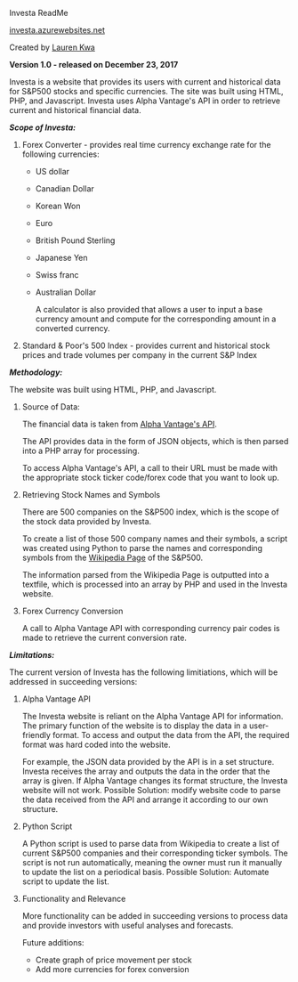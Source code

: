 Investa ReadMe

[investa.azurewebsites.net](http://investa.azurewebsites.net)

Created by [Lauren Kwa](http://laurenkwa.com)



**Version 1.0 - released on December 23, 2017**

Investa is a website that provides its users with current and historical data for S&P500 stocks and specific currencies. The site was built using HTML, PHP, and Javascript. Investa uses Alpha Vantage's API in order to retrieve current and historical financial data.

_**Scope of Investa:**_
1. Forex Converter - provides real time currency exchange rate for the following currencies:
      * US dollar
    * Canadian Dollar
    * Korean Won
    * Euro
    * British Pound Sterling
    * Japanese Yen
    * Swiss franc
    * Australian Dollar

        A calculator is also provided that allows a user to input a base currency amount and compute for the corresponding amount in a converted currency.

2. Standard & Poor's 500 Index - provides current and historical stock prices and trade volumes per company in the current S&P Index

_**Methodology:**_

  The website was built using HTML, PHP, and Javascript. 
  
  1. Source of Data:
  
      The financial data is taken from [Alpha Vantage's API](https://www.alphavantage.co/documentation/). 

      The API provides data in the form of JSON objects, which is then parsed into a PHP array for processing. 

      To access Alpha Vantage's API, a call to their URL must be made with the appropriate stock ticker code/forex code that you want to look up. 
    
  2. Retrieving Stock Names and Symbols
  
      There are 500 companies on the S&P500 index, which is the scope of the stock data provided by Investa.

      To create a list of those 500 company names and their symbols, a script was created 
      using Python to parse the names and corresponding symbols from the [Wikipedia Page](https://en.wikipedia.org/wiki/List_of_S%26P_500_companies) of the S&P500.

      The information parsed from the Wikipedia Page is outputted into a textfile, which is processed into an array by PHP and used in the Investa website.
    
  3. Forex Currency Conversion
     
      A call to Alpha Vantage API with corresponding currency pair codes is made to retrieve the current conversion rate.
    
_**Limitations:**_ 

  The current version of Investa has the following limitiations, which will be addressed in succeeding versions:
    
  1. Alpha Vantage API
  
        The Investa website is reliant on the Alpha Vantage API for information. The primary function of the website is to display the data in a user-friendly format.
        To access and output the data from the API, the required format was hard coded into the website. 
        
        For example, the JSON data provided by the API is in a set structure. Investa receives the array and outputs the data in the order that the array is given. If Alpha Vantage changes its format structure, the Investa website will not work. 
        Possible Solution: modify website code to parse the data received from the API and arrange it according to our own structure.
        
  2. Python Script
  
        A Python script is used to parse data from Wikipedia to create a list of current S&P500 companies and their corresponding ticker symbols.
        The script is not run automatically, meaning the owner must run it manually to update the list on a periodical basis.
        Possible Solution: Automate script to update the list.
        
  3. Functionality and Relevance
  
     More functionality can be added in succeeding versions to process data and provide investors with useful analyses and forecasts. 
  
      Future additions:
        * Create graph of price movement per stock
        * Add more currencies for forex conversion

     
        
    
